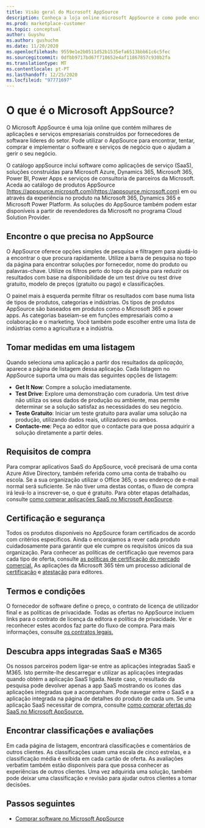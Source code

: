 ```yaml
---
title: Visão geral do Microsoft AppSource
description: Conheça a loja online microsoft AppSource e como pode encontrar e extenso catálogo de software e soluções.
ms.prod: marketplace-customer
ms.topic: conceptual
author: Guyshu
ms.author: gushuchm
ms.date: 11/20/2020
ms.openlocfilehash: 9559e1e2b0511d52b1535efa6513bbb61c6c5fec
ms.sourcegitcommit: 0dfbb9717bd67f710652e4af11867857c930b2fa
ms.translationtype: MT
ms.contentlocale: pt-PT
ms.lasthandoff: 12/25/2020
ms.locfileid: "97771697"
---
```

# <a name="what-is-microsoft-appsource"></a>O que é o Microsoft AppSource?

O Microsoft AppSource é uma loja online que contém milhares de aplicações e serviços empresariais construídos por fornecedores de software líderes do setor. Pode utilizar o AppSource para encontrar, tentar, comprar e implementar o software e serviços de negócio que o ajudam a gerir o seu negócio.

O catálogo appSource inclui software como aplicações de serviço (SaaS), soluções construídas para Microsoft Azure, Dynamics 365, Microsoft 365, Power BI, Power Apps e serviços de consultoria de parceiros da Microsoft. Aceda ao catálogo de produtos AppSource [https://appsource.microsoft.com](https://appsource.microsoft.com) em ou através da experiência no produto na Microsoft 365, Dynamics 365 e Microsoft Power Platform. As soluções do AppSource também podem estar disponíveis a partir de revendedores da Microsoft no programa Cloud Solution Provider.

## <a name="find-what-you-need-on-appsource"></a>Encontre o que precisa no AppSource

O AppSource oferece opções simples de pesquisa e filtragem para ajudá-lo a encontrar o que procura rapidamente. Utilize a barra de pesquisa no topo da página para encontrar soluções por fornecedor, nome do produto ou palavras-chave. Utilize os filtros perto do topo da página para reduzir os resultados com base na disponibilidade de um test drive ou test drive gratuito, modelo de preços (gratuito ou pago) e classificações.

O painel mais à esquerda permite filtrar os resultados com base numa lista de tipos de produtos, categorias e indústrias. Os tipos de produtos AppSource são baseados em produtos como o Microsoft 365 e power apps. As categorias baseiam-se em funções empresariais como a colaboração e o marketing. Você também pode escolher entre uma lista de indústrias como a agricultura e a indústria.

## <a name="take-action-on-a-listing"></a>Tomar medidas em uma listagem

Quando seleciona uma aplicação a partir dos resultados da _aplicação,_ aparece a página de listagem dessa aplicação. Cada listagem no AppSource suporta uma ou mais das seguintes opções de listagem:

- **Get It Now**: Compre a solução imediatamente.
- **Test Drive**: Explore uma demonstração com curadoria. Um test drive não utiliza os seus dados de produção ou ambiente, mas permite determinar se a solução satisfaz as necessidades do seu negócio.
- **Teste Gratuito**: Iniciar um teste gratuito para avaliar uma solução na produção, utilizando dados reais, utilizadores ou ambos.
- **Contacte-me**: Peça ao editor que o contacte para que possa adquirir a solução diretamente a partir deles.

## <a name="purchasing-requirements"></a>Requisitos de compra

Para comprar aplicativos SaaS do AppSource, você precisará de uma conta Azure Ative Directory, também referida como uma conta de trabalho ou escola. Se a sua organização utilizar o Office 365, o seu endereço de e-mail normal será suficiente. Se não tiver uma destas contas, o fluxo de compra irá levá-lo a inscrever-se, o que é gratuito. Para obter etapas detalhadas, consulte [como comprar aplicações SaaS no Microsoft AppSource](purchase-software-appsource.md).

## <a name="certification-and-security"></a>Certificação e segurança

Todos os produtos disponíveis no AppSource foram certificados de acordo com critérios específicos. Ainda o encorajamos a rever cada produto cuidadosamente para garantir que ele cumpre os requisitos únicos da sua organização. Para conhecer as políticas de certificação que revemos para cada tipo de oferta, consulte [as políticas de certificação do mercado comercial.](/legal/marketplace/certification-policies) As aplicações da Microsoft 365 têm um processo adicional de [certificação](/microsoft-365-app-certification/docs/enterprise-app-certification-guide) e [atestação](/microsoft-365-app-certification/docs/enterprise-app-attestation-guide) para editores.

## <a name="terms-and-conditions"></a>Termos e condições

O fornecedor de software define o preço, o contrato de licença de utilizador final e as políticas de privacidade. Todas as ofertas no AppSource incluem links para o contrato de licença da editora e política de privacidade. Ver e reconhecer estes acordos faz parte do fluxo de compra. Para mais informações, consulte [os contratos legais.](legal-contracts.md)

## <a name="discover-saas-and-m365-integrated-apps"></a>Descubra apps integradas SaaS e M365

Os nossos parceiros podem ligar-se entre as aplicações integradas SaaS e M365. Isto permite-lhe descarregar e utilizar as aplicações integradas quando obtém a aplicação SaaS ligada. Neste caso, o resultado da pesquisa pode devolver apenas a app SaaS mostrando os ícones das aplicações integradas que a acompanham. Pode navegar entre o SaaS e a aplicação integrada na página de detalhes do produto de cada um. Se uma aplicação SaaS necessitar de compra, consulte [como comprar ofertas do SaaS no Microsoft AppSource.](purchase-software-appsource.md)

## <a name="find-ratings-and-reviews"></a>Encontrar classificações e avaliações

Em cada página de listagem, encontrará classificações e comentários de outros clientes. As classificações usam uma escala de cinco estrelas, e a classificação média é exibida em cada cartão de oferta. As avaliações verbatim também estão disponíveis para que possa conhecer as experiências de outros clientes. Uma vez adquirida uma solução, também pode deixar uma classificação e revisão para ajudar outros clientes a tomar decisões.

## <a name="next-steps"></a>Passos seguintes

- [Comprar software no Microsoft AppSource](purchase-software-appsource.md)
